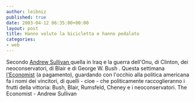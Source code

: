 ```yaml
---
author: leibniz
published: true
date: 2003-04-12 06:35:00+00:00
layout: post
title: Hanno voluto la bicicletta e hanno pedalato
categories:
- web
---
```

Secondo  [   Andrew Sullivan ](http://www.andrewsullivan.com/main_article.php?artnum=20030324)quella in Iraq e la guerra dell'Onu, di Clinton, dei neoconservatori, di Blair e di George W. Bush  . Questa settimana  [   l'Economist](http://www.economist.com/world/na/displaystory.cfm?story_id=1705637) (a pagamento), guardando con l'occhio alla politica americana fa i nomi dei vincitori, di quelli - cioe - che politicamente raccoglieranno i frutti della vittoria: Bush, Blair, Rumsfeld, Cheney e i neoconservatori. [
](http://www.panorama.it/home/index.html) The Economist - Andrew Sullivan
